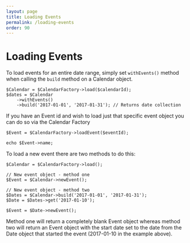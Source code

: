 ```yaml
---
layout: page
title: Loading Events
permalink: /loading-events
order: 90
---
```

# Loading Events

To load events for an entire date range, simply set `withEvents()` method when calling the `build` method on a Calendar object.

    $Calendar = $CalendarFactory->load($calendarId);
    $dates = $Calendar
        ->withEvents()
        ->build('2017-01-01', '2017-01-31'); // Returns date collection

If you have an Event id and wish to load just that specific event object you can do so via the Calendar Factory

    $Event = $CalendarFactory->loadEvent($eventId);

    echo $Event->name;

To load a new event there are two methods to do this:

    $Calendar = $CalendarFactory->load();

    // New event object - method one
    $Event = $Calendar->newEvent();

    // New event object - method two
    $Dates = $Calendar->build('2017-01-01', '2017-01-31');
    $Date = $Dates->get('2017-01-10');

    $Event = $Date->newEvent();


Method one will return a completely blank Event object whereas method two will return an Event object with the start date set to the date from the Date object that started the event (2017-01-10 in the example above).